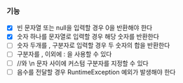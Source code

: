 ### 기능
- [x] 빈 문자열 또는 null을 입력할 경우 0을 반환해야 한다
- [x] 숫자 하나를 문자열로 입력할 경우 해당 숫자를 반환한다
- [ ] 숫자 두개를 , 구분자로 입력할 경우 두 숫자의 합을 반환한다
- [ ] 구분자를 , 이외에 : 을 사용할 수 있다
- [ ] //와 \n 문자 사이에 커스텀 구분자를 지정할 수 있다
- [ ] 음수를 전달할 경우 RuntimeException 예외가 발생해야 한다